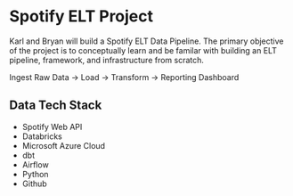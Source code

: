 # Spotify ELT Project
Karl and Bryan will build a Spotify ELT Data Pipeline. The primary objective of the project is to conceptually learn and be familar with building an ELT pipeline, framework, and infrastructure from scratch.

Ingest Raw Data → Load → Transform → Reporting Dashboard 

## Data Tech Stack
* Spotify Web API
* Databricks
* Microsoft Azure Cloud
* dbt
* Airflow
* Python
* Github